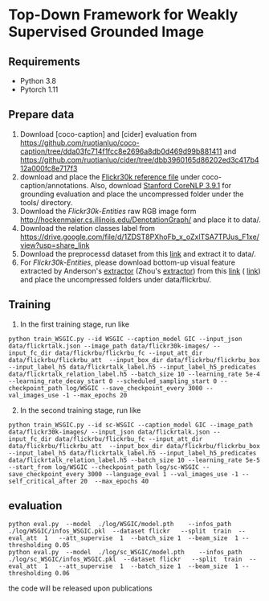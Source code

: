 # Top-Down Framework for Weakly Supervised Grounded Image

## Requirements
- Python 3.8
- Pytorch 1.11

## Prepare data
1. Download [coco-caption] and [cider] evaluation from https://github.com/ruotianluo/coco-caption/tree/dda03fc714f1fcc8e2696a8db0d469d99b881411 and https://github.com/ruotianluo/cider/tree/dbb3960165d86202ed3c417b412a000fc8e717f3 
2. download and place the [Flickr30k reference file](https://entuedu-my.sharepoint.com/:u:/g/personal/n1806230d_e_ntu_edu_sg/ERf4vteh7AdMmpR5jCc2ve4BNmZJ8EfY8LJVe4D3KCR4oQ?e=8qNj1W) under coco-caption/annotations. Also, download [Stanford CoreNLP 3.9.1](https://stanfordnlp.github.io/CoreNLP/history.html) for grounding evaluation and place the uncompressed folder under the tools/ directory.
3. Download the *Flickr30k-Entities* raw RGB image form http://hockenmaier.cs.illinois.edu/DenotationGraph/ and place it to data/.
4. Download the relation classes label from https://drive.google.com/file/d/1ZDST8PXhoFb_x_oZxlTSA7TPJus_F1xe/view?usp=share_link
5. Download the preprocessd dataset from this [link](https://entuedu-my.sharepoint.com/:u:/g/personal/n1806230d_e_ntu_edu_sg/Ea0HzFuNDGNPmmTxBTVjfbwBp9ZGhIAyyQylATXV735eUA?e=yEEaI6) and extract it to data/.
6. For *Flickr30k-Entities*, please download bottom-up visual feature extracted by Anderson's [extractor](https://github.com/peteanderson80/bottom-up-attention) (Zhou's [extractor](https://github.com/facebookresearch/grounded-video-description/tree/flickr_branch)) from this [link](https://entuedu-my.sharepoint.com/:u:/g/personal/n1806230d_e_ntu_edu_sg/EWKJu8TLXtVPu5h3EnNRWo4BfWs_3WIBfoXXJPWFoIS5kA?e=IFSR8Q) ( [link](https://entuedu-my.sharepoint.com/:u:/g/personal/n1806230d_e_ntu_edu_sg/ES446ZSwHCZAqiPjXxXW2twB_jMa_GmAiyuOUnEsNSWeUw?e=6u3pnF)) and place the uncompressed folders  under data/flickrbu/. 


## Training
1.  In the first training stage, run like
```
python train_WSGIC.py --id WSGIC --caption_model GIC --input_json data/flickrtalk.json --image_path data/flickr30k-images/ --input_fc_dir data/flickrbu/flickrbu_fc --input_att_dir data/flickrbu/flickrbu_att  --input_box_dir data/flickrbu/flickrbu_box  --input_label_h5 data/flickrtalk_label.h5 --input_label_h5_predicates data/flickrtalk_relation_label.h5 --batch_size 10 --learning_rate 5e-4 --learning_rate_decay_start 0 --scheduled_sampling_start 0 --checkpoint_path log/WSGIC --save_checkpoint_every 3000 --val_images_use -1 --max_epochs 20 
```

2. In the second training stage, run like

```
python train_WSGIC.py --id sc-WSGIC --caption_model GIC --image_path data/flickr30k-images/ --input_json data/flickrtalk.json --input_fc_dir data/flickrbu/flickrbu_fc --input_att_dir data/flickrbu/flickrbu_att  --input_box_dir data/flickrbu/flickrbu_box  --input_label_h5 data/flickrtalk_label.h5 --input_label_h5_predicates data/flickrtalk_relation_label.h5 --batch_size 10 --learning_rate 5e-5 --start_from log/WSGIC --checkpoint_path log/sc-WSGIC --save_checkpoint_every 3000 --language_eval 1 --val_images_use -1 --self_critical_after 20  --max_epochs 40
```

## evaluation
```
python eval.py  --model  ./log/WSGIC/model.pth    --infos_path   ./log/WSGIC/infos_WSGIC.pkl  --dataset flickr   --split  train  --eval_att  1   --att_supervise  1  --batch_size 1  --beam_size  1 --thresholding 0.05
python eval.py  --model  ./log/sc_WSGIC/model.pth    --infos_path   ./log/sc_WSGIC/infos_WSGIC.pkl  --dataset flickr   --split  train  --eval_att  1   --att_supervise  1  --batch_size 1  --beam_size  1 --thresholding 0.06

```
the code will be released upon publications
```
